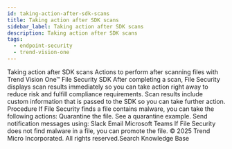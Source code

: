 ```yaml
---
id: taking-action-after-sdk-scans
title: Taking action after SDK scans
sidebar_label: Taking action after SDK scans
description: Taking action after SDK scans
tags:
  - endpoint-security
  - trend-vision-one
---
```


 Taking action after SDK scans Actions to perform after scanning files with Trend Vision One™ File Security SDK After completing a scan, File Security displays scan results immediately so you can take action right away to reduce risk and fulfill compliance requirements. Scan results include custom information that is passed to the SDK so you can take further action. Procedure If File Security finds a file contains malware, you can take the following actions: Quarantine the file. See a quarantine example. Send notification messages using: Slack Email Microsoft Teams If File Security does not find malware in a file, you can promote the file. © 2025 Trend Micro Incorporated. All rights reserved.Search Knowledge Base
